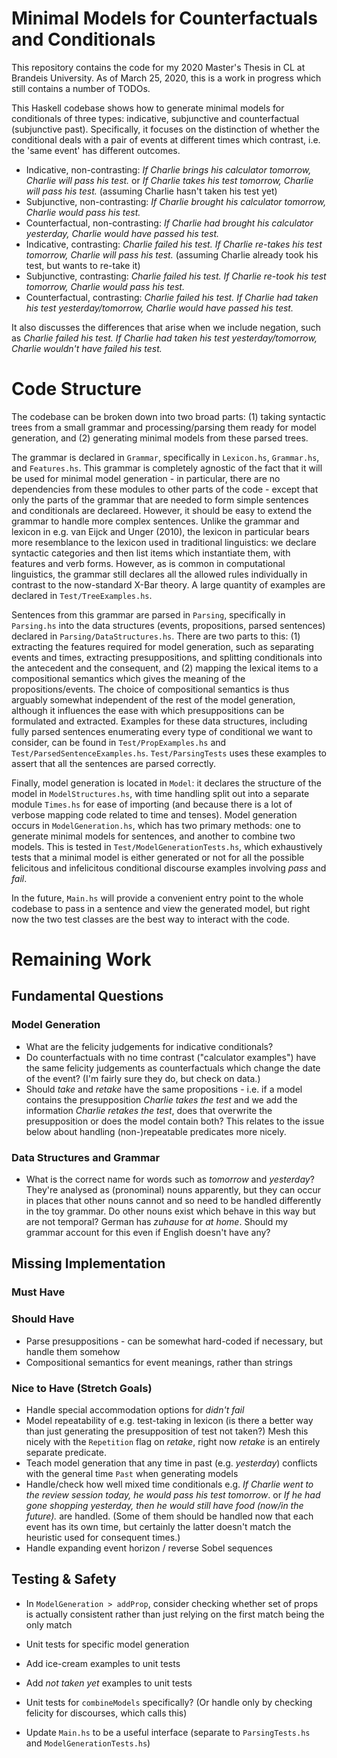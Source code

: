 # Minimal Models for Counterfactuals and Conditionals

This repository contains the code for my 2020 Master's Thesis in CL at Brandeis University. As of March 25, 2020, this is a work in progress which still contains a number of TODOs.

This Haskell codebase shows how to generate minimal models for conditionals of three types: indicative, subjunctive and counterfactual (subjunctive past).
Specifically, it focuses on the distinction of whether the conditional deals with a pair of events at different times which contrast, i.e. the 'same event' has different outcomes.

* Indicative, non-contrasting: _If Charlie brings his calculator tomorrow, Charlie will pass his test._ or _If Charlie takes his test tomorrow, Charlie will pass his test._ (assuming Charlie hasn't taken his test yet)
* Subjunctive, non-contrasting: _If Charlie brought his calculator tomorrow, Charlie would pass his test._
* Counterfactual, non-contrasting: _If Charlie had brought his calculator yesterday, Charlie would have passed his test._
* Indicative, contrasting: _Charlie failed his test. If Charlie re-takes his test tomorrow, Charlie will pass his test._ (assuming Charlie already took his test, but wants to re-take it)
* Subjunctive, contrasting: _Charlie failed his test. If Charlie re-took his test tomorrow, Charlie would pass his test._
* Counterfactual, contrasting: _Charlie failed his test. If Charlie had taken his test yesterday/tomorrow, Charlie would have passed his test._

It also discusses the differences that arise when we include negation, such as _Charlie failed his test. If Charlie had taken his test yesterday/tomorrow, Charlie wouldn't have failed his test._

# Code Structure

The codebase can be broken down into two broad parts: (1) taking syntactic trees from a small grammar and processing/parsing them ready for model generation, and (2) generating minimal models from these parsed trees. 

The grammar is declared in `Grammar`, specifically in `Lexicon.hs`, `Grammar.hs`, and `Features.hs`. This grammar is completely agnostic of the fact that it will be used for minimal model generation - in particular, there are no dependencies from these modules to other parts of the code - except that only the parts of the grammar that are needed to form simple sentences and conditionals are declareed. However, it should be easy to extend the grammar to handle more complex sentences. Unlike the grammar and lexicon in e.g. van Eijck and Unger (2010), the lexicon in particular bears more resemblance to the lexicon used in traditional linguistics: we declare syntactic categories and then list items which instantiate them, with features and verb forms. However, as is common in computational linguistics, the grammar still declares all the allowed rules individually in contrast to the now-standard X-Bar theory.
A large quantity of examples are declared in `Test/TreeExamples.hs`.

Sentences from this grammar are parsed in `Parsing`, specifically in `Parsing.hs` into the data structures (events, propositions, parsed sentences) declared in `Parsing/DataStructures.hs`. There are two parts to this: (1) extracting the features required for model generation, such as separating events and times, extracting presuppositions, and splitting conditionals into the antecedent and the consequent, and (2) mapping the lexical items to a compositional semantics which gives the meaning of the propositions/events. The choice of compositional semantics is thus arguably somewhat independent of the rest of the model generation, although it influences the ease with which presuppositions can be formulated and extracted. 
Examples for these data structures, including fully parsed sentences enumerating every type of conditional we want to consider, can be found in `Test/PropExamples.hs` and `Test/ParsedSentenceExamples.hs`. `Test/ParsingTests` uses these examples to assert that all the sentences are parsed correctly.

Finally, model generation is located in `Model`: it declares the structure of the model in `ModelStructures.hs`, with time handling split out into a separate module `Times.hs` for ease of importing (and because there is a lot of verbose mapping code related to time and tenses). Model generation occurs in `ModelGeneration.hs`, which has two primary methods: one to generate minimal models for sentences, and another to combine two models. This is tested in `Test/ModelGenerationTests.hs`, which exhaustively tests that a minimal model is either generated or not for all the possible felicitous and infelicitous conditional discourse examples involving _pass_ and _fail_. 

In the future, `Main.hs` will provide a convenient entry point to the whole codebase to pass in a sentence and view the generated model, but right now the two test classes are the best way to interact with the code.

# Remaining Work

## Fundamental Questions

### Model Generation

* What are the felicity judgements for indicative conditionals?
* Do counterfactuals with no time contrast ("calculator examples") have the same felicity judgements as counterfactuals which change the date of the event? (I'm fairly sure they do, but check on data.)
* Should _take_ and _retake_ have the same propositions - i.e. if a model contains the presupposition _Charlie takes the test_ and we add the information _Charlie retakes the test_, does that overwrite the presupposition or does the model contain both? This relates to the issue below about handling (non-)repeatable predicates more nicely.

### Data Structures and Grammar

* What is the correct name for words such as _tomorrow_ and _yesterday_? They're analysed as (pronominal) nouns apparently, but they can occur in places that other nouns cannot and so need to be handled differently in the toy grammar. Do other nouns exist which behave in this way but are not temporal? German has _zuhause_ for _at home_. Should my grammar account for this even if English doesn't have any?

## Missing Implementation

### Must Have

### Should Have

* Parse presuppositions - can be somewhat hard-coded if necessary, but handle them somehow
* Compositional semantics for event meanings, rather than strings

### Nice to Have (Stretch Goals)

* Handle special accommodation options for _didn't fail_
* Model repeatability of e.g. test-taking in lexicon (is there a better way than just generating the presupposition of test not taken?) 
Mesh this nicely with the  `Repetition` flag on _retake_, right now _retake_ is an entirely separate predicate.
* Teach model generation that any time in past (e.g. _yesterday_) conflicts with the general time `Past` when generating models
* Handle/check how well mixed time conditionals e.g. _If Charlie went to the review session today, he would pass his test tomorrow_. or _If he had gone shopping yesterday, then he would still have food (now/in the future)._ are handled. (Some of them should be handled now that each event has its own time, but certainly the latter doesn't match the heuristic used for consequent times.)
* Handle expanding event horizon / reverse Sobel sequences

## Testing & Safety

* In `ModelGeneration > addProp`, consider checking whether set of props is actually consistent rather than just relying on the first match being the only match

* Unit tests for specific model generation
* Add ice-cream examples to unit tests
* Add _not taken yet_ examples to unit tests
* Unit tests for `combineModels` specifically? (Or handle only by checking felicity for discourses, which calls this)
* Update `Main.hs` to be a useful interface (separate to `ParsingTests.hs` and `ModelGenerationTests.hs`)
